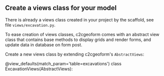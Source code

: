 ## Create a views class for your model

There is already a views class created in your project by the scaffold, see
file `views/excavation.py`.

To ease creation of views classes, c2cgeoform comes with an abstract view class
that contains base methods to display grids and render forms, and update data
in database on form post.

Create a new views class by extending c2cgeoform's `AbstractViews`:

@view_defaults(match_param='table=excavations')
class ExcavationViews(AbstractViews):
